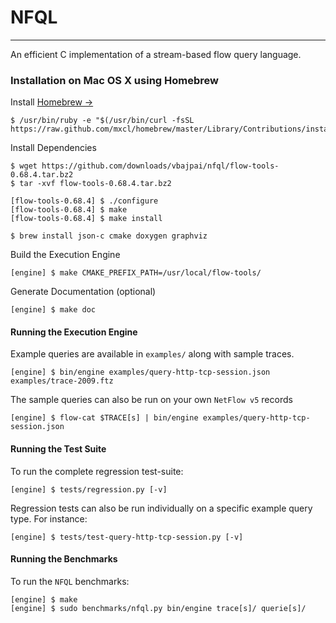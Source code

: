 # NFQL
- - - -

An efficient C implementation of a stream-based flow query language.

### Installation on Mac OS X using Homebrew

Install [Homebrew &rarr;](http://mxcl.github.com/homebrew/)

	$ /usr/bin/ruby -e "$(/usr/bin/curl -fsSL https://raw.github.com/mxcl/homebrew/master/Library/Contributions/install_homebrew.rb)"

Install Dependencies

	$ wget https://github.com/downloads/vbajpai/nfql/flow-tools-0.68.4.tar.bz2
	$ tar -xvf flow-tools-0.68.4.tar.bz2

	[flow-tools-0.68.4] $ ./configure
	[flow-tools-0.68.4] $ make 
	[flow-tools-0.68.4] $ make install	
	
	$ brew install json-c cmake doxygen graphviz
	
Build the Execution Engine

	[engine] $ make CMAKE_PREFIX_PATH=/usr/local/flow-tools/
	
Generate Documentation (optional)

    [engine] $ make doc

#### Running the Execution Engine

Example queries are available in `examples/` along with sample traces.

	[engine] $ bin/engine examples/query-http-tcp-session.json examples/trace-2009.ftz

The sample queries can also be run on your own `NetFlow v5` records

	[engine] $ flow-cat $TRACE[s] | bin/engine examples/query-http-tcp-session.json


#### Running the Test Suite

To run the complete regression test-suite:

	[engine] $ tests/regression.py [-v]

Regression tests can also be run individually on a specific example query type. For instance:

	[engine] $ tests/test-query-http-tcp-session.py [-v]

#### Running the Benchmarks

To run the `NFQL` benchmarks:

	[engine] $ make
	[engine] $ sudo benchmarks/nfql.py bin/engine trace[s]/ querie[s]/

